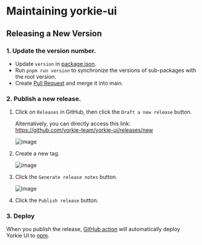 # Maintaining yorkie-ui

## Releasing a New Version

### 1. Update the version number.

- Update `version` in [package.json](https://github.com/yorkie-team/yorkie-ui/blob/main/package.json#L3).
- Run `pnpm run version` to synchronize the versions of sub-packages with the root version.
- Create [Pull Request](https://github.com/yorkie-team/yorkie-ui/commits/main/package.json) and merge it into main.

### 2. Publish a new release.

1. Click on `Releases` in GitHub, then click the `Draft a new release` button.

   Alternatively, you can directly access this link: https://github.com/yorkie-team/yorkie-ui/releases/new

   ![image](https://github.com/user-attachments/assets/03f5cf54-eafe-4577-84a4-e4d1d7f8c7bf)

2. Create a new tag.

   ![image](https://github.com/user-attachments/assets/ef34bd77-3d7b-4111-93a6-2408be0777d2)

3. Click the `Generate release notes` button.

   ![image](https://github.com/user-attachments/assets/78fc240c-385c-414e-a7a3-03b73a31254b)

4. Click the `Publish release` button.

### 3. Deploy

When you publish the release, [GitHub action](https://github.com/yorkie-team/yorkie-ui/blob/main/.github/workflows/npm-publish.yml) will automatically deploy Yorkie UI to [npm](https://www.npmjs.com/package/@yorkie-ui/core).
